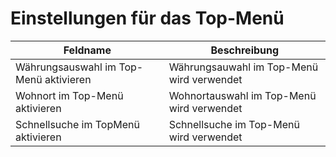 # Einstellungen für das Top-Menü 

|Feldname|Beschreibung|
|--------|------------|
|Währungsauswahl im Top-Menü aktivieren|Währungsauwahl im Top-Menü wird verwendet|
|Wohnort im Top-Menü aktivieren|Wohnortauswahl im Top-Menü wird verwendet|
|Schnellsuche im TopMenü aktivieren|Schnellsuche im Top-Menü wird verwendet|



